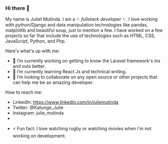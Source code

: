 ### Hi there 👋


My name is Juliet Mutinda. I am a ✨ _fullstack developer_ ✨. I love working with python/Django and data manipulation technologies like pandas, matplotlib and beautiful soup, just to mention a few. I have worked on a few projects so far that include the use of technologies such as HTML, CSS, JavaScript, Python, and Php.

Here's what's up with me:

- 🔭 I’m currently working on getting to know the Laravel framework's ins and outs better.
- 🌱 I’m currently learning React Js and technical writing.
- 👯 I’m looking to collaborate on any open source or other projects that can help me be an amazing developer.
<!-- - 🤔 I’m looking for help with ... -->

How to reach me: 
- LinkedIn: https://www.linkedin.com/in/juliemutinda
- Twitter: @Katunge_Julie
- Instagram: julie_mutinda
- 
<!-- - 😄 Pronouns: ... -->
- ⚡ Fun fact: I love watching rugby or watching movies when i'm not working on development.
